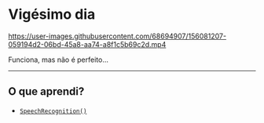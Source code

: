 # Vigésimo dia

https://user-images.githubusercontent.com/68694907/156081207-059194d2-06bd-45a8-aa74-a8f1c5b69c2d.mp4

Funciona, mas não é perfeito...

---

## O que aprendi?

- [`SpeechRecognition()`](https://developer.mozilla.org/en-US/docs/Web/API/SpeechRecognition/SpeechRecognition)
